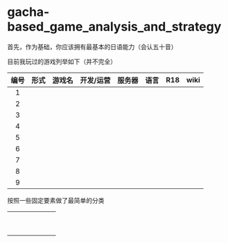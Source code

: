 # gacha-based_game_analysis_and_strategy

首先，作为基础，你应该拥有最基本的日语能力（会认五十音）

目前我玩过的游戏列举如下（并不完全）

| 编号 | 形式 | 游戏名 | 开发/运营 | 服务器 | 语言 | R18  | wiki |
| :--: | ---- | ------ | --------- | :----: | :--: | :--: | ---- |
|  1   |      |        |           |        |      |      |      |
|  2   |      |        |           |        |      |      |      |
|  3   |      |        |           |        |      |      |      |
|  4   |      |        |           |        |      |      |      |
|  5   |      |        |           |        |      |      |      |
|  6   |      |        |           |        |      |      |      |
|  7   |      |        |           |        |      |      |      |
|  8   |      |        |           |        |      |      |      |
|  9   |      |        |           |        |      |      |      |

按照一些固定要素做了最简单的分类

|      |      |      |      |      |      |      |
| ---- | ---- | ---- | ---- | ---- | ---- | ---- |
|      |      |      |      |      |      |      |
|      |      |      |      |      |      |      |
|      |      |      |      |      |      |      |
|      |      |      |      |      |      |      |
|      |      |      |      |      |      |      |
|      |      |      |      |      |      |      |
|      |      |      |      |      |      |      |
|      |      |      |      |      |      |      |
|      |      |      |      |      |      |      |
